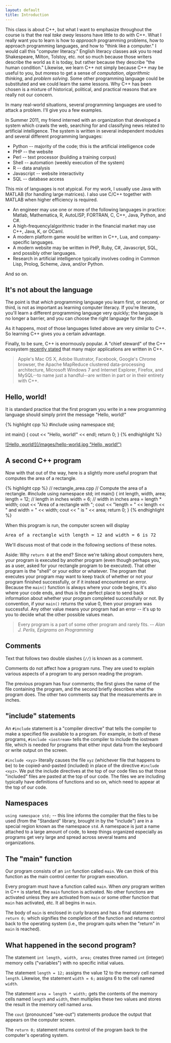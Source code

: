 ```yaml
---
layout: default
title: Introduction
---
```


This class is about C++, but what I want to emphasize throughout the course is
that the real *take away* lessons have little to do with C++. What I really
want you to learn is how to *approach* programming problems, how to approach
programming languages, and how to "think like a computer." I would call this
"computer literacy." English literacy classes ask you to read Shakespeare,
Milton, Tolstoy, etc. not so much because those writers describe the world as
it is today, but rather because they describe "the human condition." Likewise,
we learn C++ not simply because C++ may be useful to you, but moreso to get a
sense of *computation*, *algorithmic thinking*, and *problem solving*. Some
other programming language could be substituted and we could learn the same
lessons. Why C++ has been chosen is a mixture of historical, political, and
practical reasons that are really not our concern.

In many real-world situations, several programming languages are used to attack
a problem. I'll give you a few examples.

In Summer 2011, my friend interned with an organization that developed a
system which crawls the web, searching for and classifying news
related to artificial intelligence. The system is written in several
independent modules and several different programming languages:

* Python -- majority of the code; this is the artificial intelligence code
* PHP -- the website
* Perl -- text processor (building a training corpus)
* Shell -- automation (weekly execution of the system)
* R -- data analysis
* Javascript -- website interactivity
* SQL -- database access

This mix of languages is not atypical. For my work, I usually use Java with MATLAB 
(for handling large matrices). I also use C/C++ together with MATLAB when higher 
efficiency is required.

* An engineer may use one or more of the following languages in practice: Matlab,
Mathematica, R, AutoLISP, FORTRAN, C, C++, Java, Python, and C#.
* A high-frequency/algorithmic trader in the financial market may use C++, Java,
K, or OCaml.
* A modern platform game would be written in C++, Lua, and company-specific
languages.
* A modern website may be written in PHP, Ruby, C#, Javascript, SQL, and possibly
other languages.
* Research in artificial intelligence typically involves coding in Common Lisp,
Prolog, Scheme, Java, and/or Python.

And so on.

## It's not about the language

The point is that *which* programming language you learn first, or second, or
third, is not as important as learning computer literacy. If you're literate,
you'll learn a different programming language very quickly; the language is no
longer a barrier, and you can choose the right language for the job.

As it happens, most of those languages listed above are very similar to C++. So
learning C++ gives you a certain advantage.

Finally, to be sure, C++ is enormously popular. A "chief steward" of the C++
ecosystem [recently
stated](http://www.theregister.co.uk/2011/06/11/herb_sutter_next_c_plus_plus/)
that many major applications are written in C++.

> Apple's Mac OS X, Adobe Illustrator, Facebook, Google's Chrome browser, the
> Apache MapReduce clustered data-processing architecture, Microsoft Windows 7
> and Internet Explorer, Firefox, and MySQL--to name just a handful--are
> written in part or in their entirety with C++.

## Hello, world!

It is standard practice that the first program you write in a new programming
language should simply print the message "Hello, world!"

{% highlight cpp %}
#include <iostream>
using namespace std;

int main()
{
    cout << "Hello, world!" << endl;
    return 0;
}
{% endhighlight %}

<a href="http://www.kyon.pl/img/15506,next.html">
![Hello, world!](/images/hello-world.jpg "Hello, world!")
</a>

## A second C++ program

Now with that out of the way, here is a slightly more useful program that
computes the area of a rectangle.

{% highlight cpp %}
// rectangle_area.cpp
// Compute the area of a rectangle.
#include <iostream>
using namespace std;
int main() {
    int length, width, area;
    length = 12; // length in inches
    width = 6; // width in inches
    area = length * width;
    cout << "Area of a rectangle with ";
    cout << "length = " << length << " and width = " << width;
    cout << " is " << area;
    return 0;
}
{% endhighlight %}

When this program is run, the computer screen will display

<pre>
Area of a rectangle with length = 12 and width = 6 is 72
</pre>

We'll discuss most of that code in the following sections of these notes.

Aside: Why `return 0` at the end? Since we're talking about computers
here, your program is executed by another program (even though perhaps
you, as a user, asked for your rectangle program to be executed). That
other program is the "shell" or your editor or whatever. The program
that executes your program may want to keep track of whether or not
your program finished successfully, or if it instead encountered an
error. Because the `main()` function is always where your code begins,
it's also where your code ends, and thus is the perfect place to send
back information about whether your program completed successfully or
not. By convention, if your `main()` returns the value 0, then your
program was successful. Any other value means your program had an
error -- it's up to you to decide what the other possible values mean.

> Every program is a part of some other program and rarely fits. --
> *Alan J. Perlis, Epigrams on Programming*

## Comments

Text that follows two double slashes (`//`) is known as a comment.

Comments do not affect how a program runs. They are used to explain
various aspects of a program to any person reading the program.

The previous program has four comments; the first gives the name of
the file containing the program, and the second briefly describes what
the program does.  The other two comments say that the measurements
are in inches.

## "include" statements

An `#include` statement is a "compiler directive" that tells the
compiler to make a specified file available to a program. For example,
in both of these programs, `#include <iostream>` tells the compiler to
include the iostream file, which is needed for programs that either
input data from the keyboard or write output on the screen.

`#include <xyz>` literally causes the file `xyz` (whichever file that
happens to be) to be copied-and-pasted (included) in place of the
directive `#include <xyz>`. We put the include directives at the top
of our code files so that those "included" files are pasted at the top
of our code. The files we are including typically have definitions of
functions and so on, which need to appear at the top of our code.

## Namespaces

`using namespace std;` -- this line informs the compiler that the
files to be used (from the "Standard" library, brought in by the
"include") are in a special region known as the namespace `std`. A
namespace is just a name attached to a large amount of code, to keep
things organized especially as programs get very large and spread
across several teams and organizations.

## The "main" function

Our program consists of an `int` function called `main`. We can think
of this function as the main control center for program execution.

Every program must have a function called `main`. When *any* program
written in C++ is started, the `main` function is activated. No other
functions are activated unless they are activated from `main` or some
other function that `main` has activated, etc. It all begins in
`main`.

The body of `main` is enclosed in curly braces and has a final
statement: `return 0;` which signifies the completion of the function
and returns control back to the operating system (i.e., the program
quits when the "return" in `main` is reached).

## What happened in the second program?

The statement `int length, width, area;` creates three named `int`
(integer) memory cells ("variables") with no specific initial values.

The statement `length = 12;` assigns the value 12 to the memory cell
named `length`.  Likewise, the statement `width = 6;` assigns 6 to the
cell named `width`.

The statement `area = length * width;` gets the contents of the memory
cells named `length` and `width`, then multiplies these two values and
stores the result in the memory cell named `area`.

The `cout` (pronounced "see-out") statements produce the output that
appears on the computer screen.

The `return 0;` statement returns control of the program back to the
computer's operating system.

